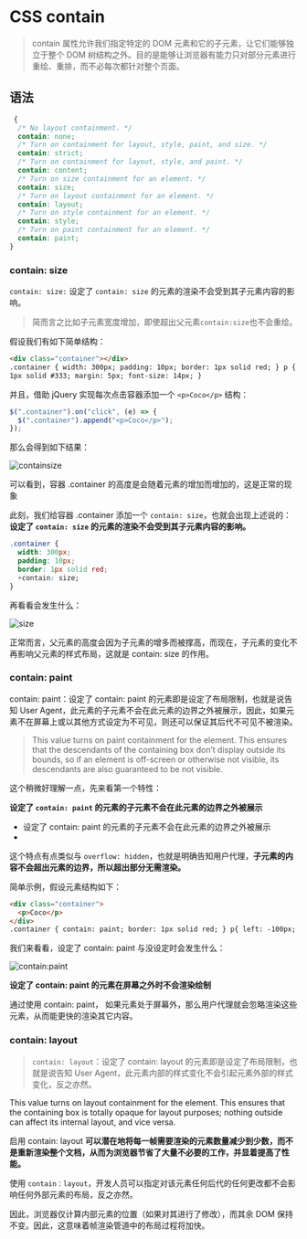 # CSS contain

> contain 属性允许我们指定特定的 DOM 元素和它的子元素，让它们能够独立于整个 DOM 树结构之外。目的是能够让浏览器有能力只对部分元素进行重绘、重排，而不必每次都针对整个页面。

## 语法

```css
 {
  /* No layout containment. */
  contain: none;
  /* Turn on containment for layout, style, paint, and size. */
  contain: strict;
  /* Turn on containment for layout, style, and paint. */
  contain: content;
  /* Turn on size containment for an element. */
  contain: size;
  /* Turn on layout containment for an element. */
  contain: layout;
  /* Turn on style containment for an element. */
  contain: style;
  /* Turn on paint containment for an element. */
  contain: paint;
}
```

### contain: size

`contain: size:` 设定了 `contain: size` 的元素的渲染不会受到其子元素内容的影响。

> 简而言之比如子元素宽度增加，即使超出父元素`contain:size`也不会重绘。

假设我们有如下简单结构：

```html
<div class="container"></div>
.container { width: 300px; padding: 10px; border: 1px solid red; } p { border:
1px solid #333; margin: 5px; font-size: 14px; }
```

并且，借助 jQuery 实现每次点击容器添加一个 `<p>Coco</p>` 结构：

```js
$(".container").on("click", (e) => {
  $(".container").append("<p>Coco</p>");
});
```

那么会得到如下结果：

![containsize](https://user-images.githubusercontent.com/8554143/71319376-88825480-24d8-11ea-9fc5-8bad5f516913.gif)

可以看到，容器 .container 的高度是会随着元素的增加而增加的，这是正常的现象

此刻，我们给容器 .container 添加一个 `contain: size`，也就会出现上述说的：**设定了 `contain: size` 的元素的渲染不会受到其子元素内容的影响。**

```css
.container {
  width: 300px;
  padding: 10px;
  border: 1px solid red;
  +contain: size;
}
```

再看看会发生什么：

![size](https://user-images.githubusercontent.com/8554143/71319433-51f90980-24d9-11ea-8469-a5d3f8022028.gif)

正常而言，父元素的高度会因为子元素的增多而被撑高，而现在，子元素的变化不再影响父元素的样式布局，这就是 contain: size 的作用。

### contain: paint

contain: paint：设定了 contain: paint 的元素即是设定了布局限制，也就是说告知 User Agent，此元素的子元素不会在此元素的边界之外被展示，因此，如果元素不在屏幕上或以其他方式设定为不可见，则还可以保证其后代不可见不被渲染。

> This value turns on paint containment for the element. This ensures that the descendants of the containing box don’t display outside its bounds, so if an element is off-screen or otherwise not visible, its descendants are also guaranteed to be not visible.

这个稍微好理解一点，先来看第一个特性：

**设定了 `contain: paint` 的元素的子元素不会在此元素的边界之外被展示**

- 设定了 contain: paint 的元素的子元素不会在此元素的边界之外被展示
-

这个特点有点类似与 `overflow: hidden`，也就是明确告知用户代理，**子元素的内容不会超出元素的边界，所以超出部分无需渲染。**

简单示例，假设元素结构如下：

```html
<div class="container">
  <p>Coco</p>
</div>
.container { contain: paint; border: 1px solid red; } p{ left: -100px; }
```

我们来看看，设定了 contain: paint 与没设定时会发生什么：

![contain:paint](https://user-images.githubusercontent.com/8554143/71319975-06962980-24e0-11ea-9f8f-01e9feb94e82.gif)

**设定了 contain: paint 的元素在屏幕之外时不会渲染绘制**

通过使用 contain: paint， 如果元素处于屏幕外，那么用户代理就会忽略渲染这些元素，从而能更快的渲染其它内容。

### contain: layout

> `contain: layout`：设定了 contain: layout 的元素即是设定了布局限制，也就是说告知 User Agent，此元素内部的样式变化不会引起元素外部的样式变化，反之亦然。

This value turns on layout containment for the element. This ensures that the containing box is totally opaque for layout purposes; nothing outside can affect its internal layout, and vice versa.

启用 contain: layout **可以潜在地将每一帧需要渲染的元素数量减少到少数，而不是重新渲染整个文档，从而为浏览器节省了大量不必要的工作，并显着提高了性能。**

使用 `contain：layout`，开发人员可以指定对该元素任何后代的任何更改都不会影响任何外部元素的布局，反之亦然。

因此，浏览器仅计算内部元素的位置（如果对其进行了修改），而其余 DOM 保持不变。因此，这意味着帧渲染管道中的布局过程将加快。
